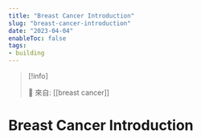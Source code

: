 ```yaml
---
title: "Breast Cancer Introduction"
slug: "breast-cancer-introduction"
date: "2023-04-04"
enableToc: false
tags:
- building
---
```


> [!info]
>
> 🌱 來自: [[breast cancer]]

# Breast Cancer Introduction

